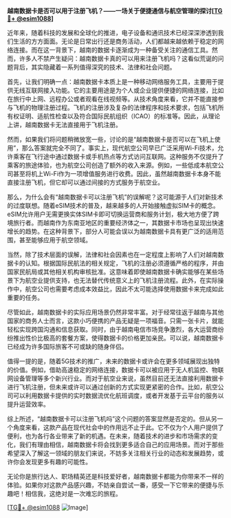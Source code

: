 **越南数据卡是否可以用于注册飞机？——一场关于便捷通信与航空管理的探讨[[TG💪+ @esim1088](https://t.me/s/esim1088)]**

近年来，随着科技的发展和全球化的推进，电子设备和通讯技术已经深深渗透到我们生活的方方面面。无论是日常出行还是商务活动，人们都越来越依赖于稳定的网络连接。而在这一背景下，越南的数据卡逐渐成为一种备受关注的通信工具。然而，许多人不禁产生疑问：越南数据卡真的可以用来注册飞机吗？这看似荒诞的问题背后，其实隐藏着一系列值得深究的技术、法律和社会问题。

首先，让我们明确一点：越南数据卡本质上是一种移动网络服务工具，主要用于提供无线互联网接入功能。它的主要用途是为个人或企业提供便捷的网络连接，比如在旅行中上网、远程办公或者观看在线视频等。从技术角度来看，它并不能直接参与飞机的物理注册过程。飞机的注册涉及复杂的法律程序和技术要求，包括飞机所有权证明、适航性检查以及符合国际民航组织（ICAO）的标准等。因此，从理论上讲，越南数据卡无法直接用于飞机注册。

然而，如果我们将问题稍微放宽一些，讨论的是“越南数据卡是否可以在飞机上使用”，那么答案就完全不同了。事实上，现代航空公司早已广泛采用Wi-Fi技术，允许乘客在飞行途中通过数据卡或手机热点等方式访问互联网。这种服务不仅提升了乘客的旅途体验，也为航空公司创造了额外的收入来源。例如，一些低成本航空公司甚至将机上Wi-Fi作为一项增值服务进行收费。因此，虽然越南数据卡本身不能直接注册飞机，但它却可以通过间接的方式服务于航空业。

那么，为什么会有“越南数据卡可以注册飞机”的误解呢？这可能源于人们对新技术的过度联想。随着eSIM技术的普及，越来越多的人开始接触虚拟SIM卡的概念。eSIM允许用户无需更换实体SIM卡即可切换运营商和服务计划，极大地方便了跨境旅行者。而越南作为东南亚地区的重要经济体之一，其数据卡市场也呈现出快速增长的趋势。在这种背景下，部分人可能会误以为越南数据卡具有更广泛的适用范围，甚至能够应用于航空领域。

当然，除了技术层面的误解，法律和社会因素也在一定程度上影响了人们对越南数据卡的认知。根据国际民航法的相关规定，飞机的注册必须遵循严格的程序，并由国家民航局或其他相关机构审核批准。这意味着即使越南数据卡确实能够在某些场景下为航空业提供支持，也无法替代传统意义上的飞机注册流程。此外，在实际操作中，航空公司也需要考虑成本效益比，因此不太可能选择使用数据卡来完成如此重要的任务。

尽管如此，越南数据卡的实际应用场景仍然非常丰富。对于经常往返于越南与其他国家的商务人士而言，这款小巧便携的产品无疑是一项福音。只需一张卡片，就能轻松实现跨国沟通和信息获取。同时，由于越南电信市场竞争激烈，各大运营商纷纷推出性价比极高的套餐方案，使得数据卡的价格更加亲民。可以说，越南数据卡已经成为许多国际旅客不可或缺的随身伴侣。

值得一提的是，随着5G技术的推广，未来的数据卡或许会在更多领域展现出独特的价值。例如，借助高速稳定的网络连接，数据卡可以被应用于无人机监控、物联网设备管理等多个新兴行业。而对于航空业来说，虽然目前还无法直接利用数据卡进行飞机注册，但未来或许可以通过创新的方式实现更紧密的合作。比如，航空公司可以利用数据卡提供的实时数据流优化航班调度，或者开发基于云平台的服务以提升运营效率。

综上所述，“越南数据卡可以注册飞机吗”这个问题的答案显然是否定的。但从另一个角度来看，这款产品在现代社会中的作用远不止于此。它不仅为个人用户提供了便利，也为各行各业带来了新的机遇。在未来，随着技术的进步和市场需求的变化，我们有理由相信，越南数据卡将会找到更多适合自己的应用场景。而对于那些希望深入了解这一领域的朋友们来说，不妨多关注相关行业的动态和发展趋势，或许你会发现更多有趣的可能性。

无论你是旅行达人、职场精英还是科技爱好者，越南数据卡都能为你带来不一样的体验。如果你对这款产品感兴趣，不妨亲自尝试一番，感受一下它带来的便捷与乐趣吧！相信我，这绝对是一次难忘的旅程。

[[TG💪+ @esim1088](https://t.me/s/esim1088) ![Image](https://i.postimg.cc/4NQfJmqS/Snipaste-2025-05-13-00-14-12.png)]